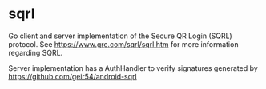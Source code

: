 sqrl
====

Go client and server implementation of the Secure QR Login (SQRL) protocol. See https://www.grc.com/sqrl/sqrl.htm for more information regarding SQRL.

Server implementation has a AuthHandler to verify signatures generated by https://github.com/geir54/android-sqrl